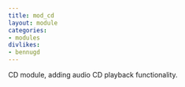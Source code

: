 ```yaml
---
title: mod_cd
layout: module
categories:
- modules
divlikes:
- bennugd
---
```


CD module, adding audio CD playback functionality.
